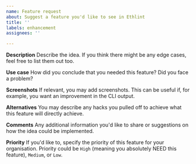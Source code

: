 ```yaml
---
name: Feature request
about: Suggest a feature you'd like to see in Ethlint
title: ''
labels: enhancement
assignees: ''

---
```


**Description**
Describe the idea. If you think there might be any edge cases, feel free to list them out too.

**Use case**
How did you conclude that you needed this feature? Did you face a problem?

**Screenshots**
If relevant, you may add screenshots. This can be useful if, for example, you want an improvement in the CLI output.

**Alternatives**
You may describe any hacks you pulled off to achieve what this feature will directly achieve.

**Comments**
Any additional information you'd like to share or suggestions on how the idea could be implemented.

**Priority**
If you'd like to, specify the priority of this feature for your organisation. Priority could be `High` (meaning you absolutely NEED this feature), `Medium`, or `Low`.

